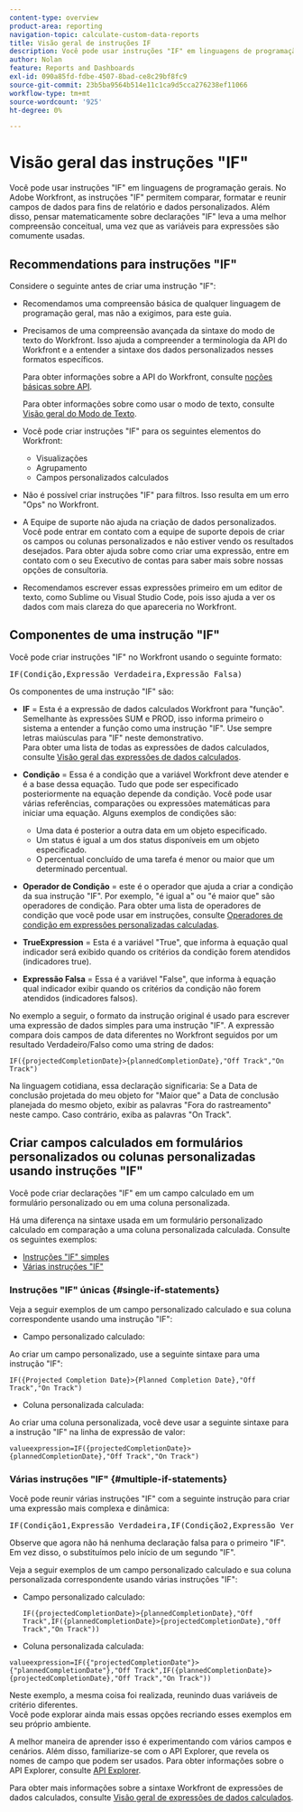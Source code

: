 ```yaml
---
content-type: overview
product-area: reporting
navigation-topic: calculate-custom-data-reports
title: Visão geral de instruções IF
description: Você pode usar instruções "IF" em linguagens de programação gerais. No Adobe Workfront, as instruções "IF" permitem comparar, formatar e reunir campos de dados para fins de relatório e dados personalizados. Além disso, pensar matematicamente sobre declarações "IF" leva a uma melhor compreensão conceitual, uma vez que as variáveis para expressões são comumente usadas.
author: Nolan
feature: Reports and Dashboards
exl-id: 090a85fd-fdbe-4507-8bad-ce8c29bf8fc9
source-git-commit: 23b5ba9564b514e11c1ca9d5cca276238ef11066
workflow-type: tm+mt
source-wordcount: '925'
ht-degree: 0%

---
```


# Visão geral das instruções &quot;IF&quot;

<!-- Audited: 1/2024 -->

Você pode usar instruções &quot;IF&quot; em linguagens de programação gerais. No Adobe Workfront, as instruções &quot;IF&quot; permitem comparar, formatar e reunir campos de dados para fins de relatório e dados personalizados. Além disso, pensar matematicamente sobre declarações &quot;IF&quot; leva a uma melhor compreensão conceitual, uma vez que as variáveis para expressões são comumente usadas.

## Recommendations para instruções &quot;IF&quot;

Considere o seguinte antes de criar uma instrução &quot;IF&quot;:

* Recomendamos uma compreensão básica de qualquer linguagem de programação geral, mas não a exigimos, para este guia.
* Precisamos de uma compreensão avançada da sintaxe do modo de texto do Workfront. Isso ajuda a compreender a terminologia da API do Workfront e a entender a sintaxe dos dados personalizados nesses formatos específicos.

  Para obter informações sobre a API do Workfront, consulte [noções básicas sobre API](../../../wf-api/general/api-basics.md).

  Para obter informações sobre como usar o modo de texto, consulte [Visão geral do Modo de Texto](../../../reports-and-dashboards/reports/text-mode/understand-text-mode.md).

* Você pode criar instruções &quot;IF&quot; para os seguintes elementos do Workfront:

   * Visualizações
   * Agrupamento
   * Campos personalizados calculados

* Não é possível criar instruções &quot;IF&quot; para filtros. Isso resulta em um erro &quot;Ops&quot; no Workfront.
* A Equipe de suporte não ajuda na criação de dados personalizados. Você pode entrar em contato com a equipe de suporte depois de criar os campos ou colunas personalizados e não estiver vendo os resultados desejados. Para obter ajuda sobre como criar uma expressão, entre em contato com o seu Executivo de contas para saber mais sobre nossas opções de consultoria.
* Recomendamos escrever essas expressões primeiro em um editor de texto, como Sublime ou Visual Studio Code, pois isso ajuda a ver os dados com mais clareza do que apareceria no Workfront.

## Componentes de uma instrução &quot;IF&quot;

Você pode criar instruções &quot;IF&quot; no Workfront usando o seguinte formato:
<pre>IF(Condição,Expressão Verdadeira,Expressão Falsa)</pre>Os componentes de uma instrução "IF" são:

* **IF** = Esta é a expressão de dados calculados Workfront para &quot;função&quot;. Semelhante às expressões SUM e PROD, isso informa primeiro o sistema a entender a função como uma instrução &quot;IF&quot;. Use sempre letras maiúsculas para &quot;IF&quot; neste demonstrativo.\
  Para obter uma lista de todas as expressões de dados calculados, consulte [Visão geral das expressões de dados calculados](../../../reports-and-dashboards/reports/calc-cstm-data-reports/calculated-data-expressions.md).

* **Condição** = Essa é a condição que a variável Workfront deve atender e é a base dessa equação. Tudo que pode ser especificado posteriormente na equação depende da condição. Você pode usar várias referências, comparações ou expressões matemáticas para iniciar uma equação. Alguns exemplos de condições são:

   * Uma data é posterior a outra data em um objeto especificado.
   * Um status é igual a um dos status disponíveis em um objeto especificado.
   * O percentual concluído de uma tarefa é menor ou maior que um determinado percentual.

* **Operador de Condição** = este é o operador que ajuda a criar a condição da sua instrução &quot;IF&quot;. Por exemplo, &quot;é igual a&quot; ou &quot;é maior que&quot; são operadores de condição. Para obter uma lista de operadores de condição que você pode usar em instruções, consulte [Operadores de condição em expressões personalizadas calculadas](../../../reports-and-dashboards/reports/calc-cstm-data-reports/condition-operators-calculated-custom-expressions.md).

* **True**&#x200B;**Expression** = Esta é a variável &quot;True&quot;, que informa à equação qual indicador será exibido quando os critérios da condição forem atendidos (indicadores true).

* **Expressão Falsa** = Essa é a variável &quot;False&quot;, que informa à equação qual indicador exibir quando os critérios da condição não forem atendidos (indicadores falsos).

No exemplo a seguir, o formato da instrução original é usado para escrever uma expressão de dados simples para uma instrução &quot;IF&quot;. A expressão compara dois campos de data diferentes no Workfront seguidos por um resultado Verdadeiro/Falso como uma string de dados:

```
IF({projectedCompletionDate}>{plannedCompletionDate},"Off Track","On Track")
```

Na linguagem cotidiana, essa declaração significaria: Se a Data de conclusão projetada do meu objeto for &quot;Maior que&quot; a Data de conclusão planejada do mesmo objeto, exibir as palavras &quot;Fora do rastreamento&quot; neste campo. Caso contrário, exiba as palavras &quot;On Track&quot;.

## Criar campos calculados em formulários personalizados ou colunas personalizadas usando instruções &quot;IF&quot;

Você pode criar declarações &quot;IF&quot; em um campo calculado em um formulário personalizado ou em uma coluna personalizada.

Há uma diferença na sintaxe usada em um formulário personalizado calculado em comparação a uma coluna personalizada calculada. Consulte os seguintes exemplos:

* [Instruções &quot;IF&quot; simples](#single-if-statements)
* [Várias instruções &quot;IF&quot;](#multiple-if-statements)

### Instruções &quot;IF&quot; únicas {#single-if-statements}

Veja a seguir exemplos de um campo personalizado calculado e sua coluna correspondente usando uma instrução &quot;IF&quot;:

* Campo personalizado calculado:

Ao criar um campo personalizado, use a seguinte sintaxe para uma instrução &quot;IF&quot;:

```
IF({Projected Completion Date}>{Planned Completion Date},"Off Track","On Track")
```

* Coluna personalizada calculada:

Ao criar uma coluna personalizada, você deve usar a seguinte sintaxe para a instrução &quot;IF&quot; na linha de expressão de valor:

```
valueexpression=IF({projectedCompletionDate}>{plannedCompletionDate},"Off Track","On Track")
```

### Várias instruções &quot;IF&quot; {#multiple-if-statements}

Você pode reunir várias instruções &quot;IF&quot; com a seguinte instrução para criar uma expressão mais complexa e dinâmica:

<pre>IF(Condição1,Expressão Verdadeira,IF(Condição2,Expressão Verdadeira,Expressão Falsa))</pre>Observe que agora não há nenhuma declaração falsa para o primeiro "IF". Em vez disso, o substituímos pelo início de um segundo "IF".

Veja a seguir exemplos de um campo personalizado calculado e sua coluna personalizada correspondente usando várias instruções &quot;IF&quot;:

* Campo personalizado calculado:

  ```
  IF({projectedCompletionDate}>{plannedCompletionDate},"Off Track",IF({plannedCompletionDate}>{projectedCompletionDate},"Off Track","On Track"))
  ```

* Coluna personalizada calculada:

```
valueexpression=IF({"projectedCompletionDate"}>{"plannedCompletionDate"},"Off Track",IF({plannedCompletionDate}>{projectedCompletionDate},"Off Track","On Track"))
```

Neste exemplo, a mesma coisa foi realizada, reunindo duas variáveis de critério diferentes.\
Você pode explorar ainda mais essas opções recriando esses exemplos em seu próprio ambiente.

A melhor maneira de aprender isso é experimentando com vários campos e cenários. Além disso, familiarize-se com o API Explorer, que revela os nomes de campo que podem ser usados. Para obter informações sobre o API Explorer, consulte [API Explorer](../../../wf-api/general/api-explorer.md).

Para obter mais informações sobre a sintaxe Workfront de expressões de dados calculados, consulte [Visão geral de expressões de dados calculados](../../../reports-and-dashboards/reports/calc-cstm-data-reports/calculated-data-expressions.md).
